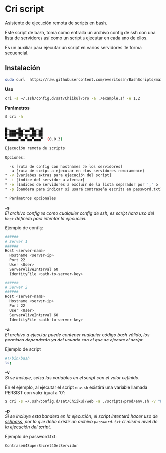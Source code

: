 # Cri script

Asistente de ejecución remota de scripts en bash.

Este script de bash, toma como entrada un archivo config de ssh con una lista de servidores así como un script a ejecutar en cada uno de ellos.

Es un auxiliar para ejecutar un script en varios servidores de forma secuencial.


## Instalación

```bash
sudo curl  https://raw.githubusercontent.com/everitosan/BashScripts/main/cri/cri.sh -o /usr/local/bin/cri && sudo chmod 755 /usr/local/bin/cri
```


**Uso**

```bash
cri -s ~/.ssh/config.d/sat/Chiikul/pro -a ./example.sh -e 1,2
```

**Parámetros**

```bash
$ cri -h


█─▄▄▄─█▄─▄▄▀█▄─▄█
█─███▀██─▄─▄██─██
▀▄▄▄▄▄▀▄▄▀▄▄▀▄▄▄▀  (0.0.3)

Ejecución remota de scripts
  
Opciones:

  -s [ruta de config con hostnames de los servidores]
  -a [ruta de script a ejecutar en elos servidores remotamente]
* -v [variabes extras para ejecución del script]
* -i [índice del servidor a afectar]
* -e [índices de servidores a excluir de la lista separador por ',' ó ';']
* -p [bandera para indicar si usará contraseña escrita en password.txt]

* Parámetros opcionales
```

**-s**  
*El archivo config es como cualquier config de ssh, es script hara uso del `Host` definido para intentar la ejecución.*

Ejemplo de config:
```bash
######
# Server 1
######
Host <server-name>
  Hostname <server-ip>
  Port 22
  User <User>
  ServerAliveInterval 60
  IdentityFile <path-to-server-key>

######
# Server 2
######
Host <server-name>
  Hostname <server-ip>
  Port 22
  User <User>
  ServerAliveInterval 60
  IdentityFile <path-to-server-key>
```

**-a**  
*El archivo a ejecutar puede contener cualquier código bash válido, los permisos dependerán ya del usuario con el que se ejecuta el script.*

Ejemplo de script:

```bash
#!/bin/bash
ls;
```

**-v**  
*Si se incluye, setea las variables en el script con el valor definido.*

En el ejemplo, al ejecutar el script `env.sh` existirá una variable llamada PERSIST con valor igual a '0':

```bash
$ cri -s ~/.ssh/config.d/sat/Chiikul/web -a ./scripts/prod/env.sh -v "PERSIST='0'" 
```


**-p**  
*Si se incluye esta bandera en la ejecución, el script intentará hacer uso de [sshpass](https://linux.die.net/man/1/sshpass), por lo que debe existir un archivo `password.txt` al mismo nivel de la ejecución del script.*

Ejemplo de password.txt:

```
Contraseñ4SuperSecret4DelServidor
```
